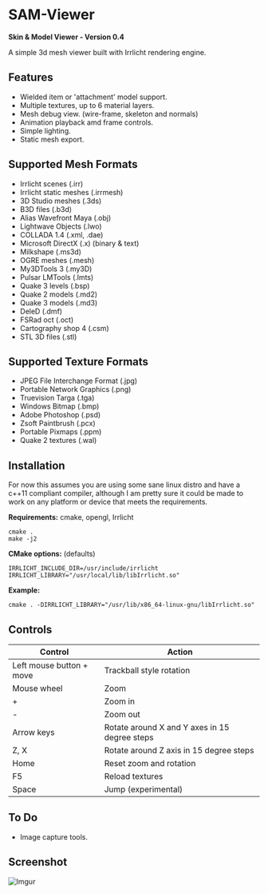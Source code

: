 SAM-Viewer
==========

**Skin & Model Viewer - Version 0.4**

A simple 3d mesh viewer built with Irrlicht rendering engine.

Features
--------

* Wielded item or 'attachment' model support.
* Multiple textures, up to 6 material layers.
* Mesh debug view. (wire-frame, skeleton and normals)
* Animation playback amd frame controls.
* Simple lighting.
* Static mesh export.

Supported Mesh Formats
----------------------

* Irrlicht scenes (.irr)
* Irrlicht static meshes (.irrmesh)
* 3D Studio meshes (.3ds)
* B3D files (.b3d)
* Alias Wavefront Maya (.obj)
* Lightwave Objects (.lwo)
* COLLADA 1.4 (.xml, .dae)
* Microsoft DirectX (.x) (binary & text)
* Milkshape (.ms3d)
* OGRE meshes (.mesh)
* My3DTools 3 (.my3D)
* Pulsar LMTools (.lmts)
* Quake 3 levels (.bsp)
* Quake 2 models (.md2)
* Quake 3 models (.md3)
* DeleD (.dmf)
* FSRad oct (.oct)
* Cartography shop 4 (.csm)
* STL 3D files (.stl)

Supported Texture Formats
-------------------------

* JPEG File Interchange Format (.jpg)
* Portable Network Graphics (.png)
* Truevision Targa (.tga)
* Windows Bitmap (.bmp)
* Adobe Photoshop (.psd)
* Zsoft Paintbrush (.pcx)
* Portable Pixmaps (.ppm)
* Quake 2 textures (.wal)

Installation
------------

For now this assumes you are using some sane linux distro and have
a c++11 compliant compiler, although I am pretty sure it could be
made to work on any platform or device that meets the requirements.

**Requirements:** cmake, opengl, Irrlicht
```
cmake .
make -j2
```

**CMake options:** (defaults)
```
IRRLICHT_INCLUDE_DIR=/usr/include/irrlicht
IRRLICHT_LIBRARY="/usr/local/lib/libIrrlicht.so"
```

**Example:**
```
cmake . -DIRRLICHT_LIBRARY="/usr/lib/x86_64-linux-gnu/libIrrlicht.so"
```

Controls
--------

| Control                       | Action                                                         |
|-------------------------------|----------------------------------------------------------------|
| Left mouse button + move      | Trackball style rotation                                       |
| Mouse wheel                   | Zoom                                                           |
| +                             | Zoom in                                                        |
| -                             | Zoom out                                                       |
| Arrow keys                    | Rotate around X and Y axes in 15 degree steps                  |
| Z, X                          | Rotate around Z axis in 15 degree steps                        |
| Home                          | Reset zoom and rotation                                        |
| F5                            | Reload textures                                                |
| Space                         | Jump (experimental)                                            |

To Do
-----

* Image capture tools.

Screenshot
----------

![Imgur](https://i.imgur.com/xIS7pRj.png)

